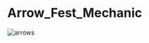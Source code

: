 # Arrow_Fest_Mechanic


![arrows](https://user-images.githubusercontent.com/94134588/205192374-a4d7aebb-58fb-47df-af9d-944fe649d709.png)

